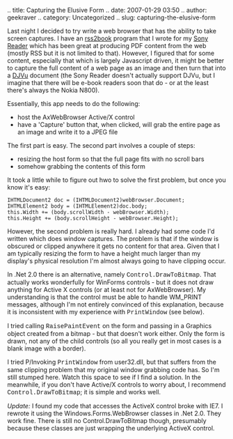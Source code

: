 .. title: Capturing the Elusive Form
.. date: 2007-01-29 03:50
.. author: geekraver
.. category: Uncategorized
.. slug: capturing-the-elusive-form

Last night I decided to try write a web browser that has the ability to
take screen captures. I have an
[rss2book](http://www.mobileread.com/forums/showthread.php?t=7946)
program that I wrote for my [Sony
Reader](http://www.sonystyle.com/is-bin/INTERSHOP.enfinity/eCS/Store/en/-/USD/SY_DisplayProductInformation-Start?ProductSKU=PRS500U2)
which has been great at producing PDF content from the web (mostly RSS
but it is not limited to that). However, I figured that for some
content, especially that which is largely Javascript driven, it might be
better to capture the full content of a web page as an image and then
turn that into a [DJVu](http://www.djvuzone.org/) document (the Sony
Reader doesn't actually support DJVu, but I imagine that there will be
e-book readers soon that do - or at the least there's always the Nokia
N800).

Essentially, this app needs to do the following:

-   host the AxWebBrowser Active/X control
-   have a 'Capture' button that, when clicked, will grab the entire
    page as an image and write it to a JPEG file

The first part is easy. The second part involves a couple of steps:

-   resizing the host form so that the full page fits with no scroll
    bars
-   somehow grabbing the contents of this form

It took a little while to figure out hwo to solve the first problem, but
once you know it's easy:

    IHTMLDocument2 doc = (IHTMLDocument2)webBrowser.Document;
    IHTMLElement2 body = (IHTMLElement2)doc.body;
    this.Width += (body.scrollWidth - webBrowser.Width);
    this.Height += (body.scrollHeight - webBrowser.Height);

However, the second problem is really hard. I already had some code I'd
written which does window captures. The problem is that if the window is
obscured or clipped anywhere it gets no content for that area. Given
that I am typically resizing the form to have a height much larger than
my display's physical resolution I'm almost always going to have
clipping occur.

In .Net 2.0 there is an alternative, namely
<font face="Courier">Control.DrawToBitmap</font>. That actually works
wonderfully for WinForms controls - but it does not draw anything for
Active X controls (or at least not for AxWebBrowser). My understanding
is that the control must be able to handle WM\_PRINT messages, although
I'm not entirely convinced of this explanation, because it is
inconsistent with my experience with
<font face="Courier">PrintWindow</font> (see below).

I tried calling <font face="Courier">RaisePaintEvent</font> on the form
and passing in a Graphics object created from a bitmap - but that
doesn't work either. Only the form is drawn, not any of the child
controls (so all you really get in most cases is a blank image with a
border).

I tried P/Invoking <font face="Courier">PrintWindow</font> from
user32.dll, but that suffers from the same clipping problem that my
original window grabbing code has. So I'm still stumped here. Watch this
space to see if I find a solution. In the meanwhile, if you don't have
Active/X controls to worry about, I recommend
<font face="Courier">Control.DrawToBitmap</font>; it is simple and works
well.

*Update:* I found my code that accesses the ActiveX control broke with
IE7. I rewrote it using the Windows.Forms.WebBrowser classes in .Net
2.0. They work fine. There is still no Control.DrawToBitmap though,
presumably because these classes are just wrapping the underlying
ActiveX control.
